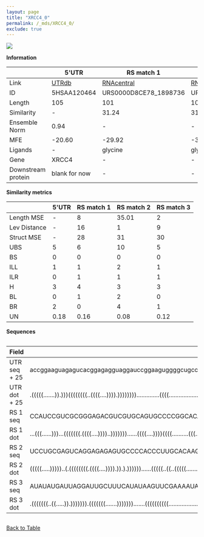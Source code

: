```yaml
---
layout: page
title: "XRCC4_0"
permalink: /_mds/XRCC4_0/
exclude: true
---
```




![](../../alns_9.28.22/aln_5HSAA120464_0.986.png?raw=true)


**Information**

| | 5'UTR       | RS match 1   | RS match 2  | RS match 3 |
| ---- | ----------- | ----------- | ----------- | ----------- |
| Link | <a href="http://utrdb.ba.itb.cnr.it/getutr/5HSAA120464/1" target="_blank" rel="noopener noreferrer">UTRdb</a>   | <a href="https://rnacentral.org/rna/URS0000D8CE78/1898736" target="_blank" rel="noopener noreferrer">RNAcentral</a>     |<a href="https://rnacentral.org/rna/URS0000AB2711/573060" target="_blank" rel="noopener noreferrer">RNAcentral</a>  | <a href="https://rnacentral.org/rna/URS0000D7CD8C/1285586" target="_blank" rel="noopener noreferrer">RNAcentral</a>   |
| ID | 5HSAA120464     | URS0000D8CE78_1898736     | URS0000AB2711_573060     | URS0000D7CD8C_1285586     |
| Length | 105     |  101    | 106   |  102    |
| Similarity | - | 31.24 | 31.38 | 31.81 |
| Ensemble Norm | 0.94 | - | - | - |
| MFE | -20.60 | -29.92 | -35.48 | -18.16 |
| Ligands | - | glycine | glycine | purine |
| Gene | XRCC4 | - | - | - |
| Downstream protein | blank for now    |    -    | -  | - |


**Similarity metrics**

| | 5'UTR       | RS match 1   | RS match 2  | RS match 3 |
| ---- | ----------- | ----------- | ----------- | ----------- |
| Length MSE | - | 8 | 35.01 | 2 |
| Lev Distance | - | 16 | 1 | 9 |
| Struct MSE | - | 28 | 31 | 30 |
| UBS| 5 | 6 | 10 | 5 |
| BS | 0 | 0 | 0 | 0 |
| ILL | 1 | 1 | 2 | 1 |
| ILR | 0 | 1 | 1 | 1 |
| H | 3 | 4 | 3 | 3 |
| BL | 0 | 1 | 2 | 0 |
| BR | 2 | 0 | 4 | 1 |
| UN | 0.18 | 0.16 | 0.08 | 0.12 |

**Sequences**


<div style="overflow-x:auto;">

<table>
<colgroup>
<col width="30%" />
<col width="70%" />
</colgroup>
<thead>
<tr class="header">
<th>Field</th>
<th>Description</th>
</tr>
</thead>
<tbody>
<tr>
<td markdown="span">UTR seq + 25 </td>
<td markdown="span"> accggaaguagagucacggagagguaggauccggaaguggggcugccucuuuaaauaacaaaaaucugagguauuaagaaATGGAGAGAAAAATAAGCAGAATCC </td>
</tr>
<tr>
<td markdown="span">UTR dot + 25  </td>
<td markdown="span"> .(((((.......)).)))((((((((..((((....)))).))))))))..............((((.............................))))....
</td>
</tr>


<tr>
<td markdown="span">RS 1 seq </td>
<td markdown="span"> CCAUCCGUCGCGGGAGACGUCGUGCAGUGCCCCGGCACACGCACGGCACCGAAGGAGCAACCUCCCCGUCAAUCUCUCAGGUCCAACACCGCCACGGGCAG
</td>
</tr>


<tr>
<td markdown="span">RS 1 dot </td>
<td markdown="span"> ...(((......)))...(((((((.((((....))))..)))))))......((((....))))((((..........(((........)))))))....
</td>
</tr>


<tr>
<td markdown="span">RS 2 seq </td>
<td markdown="span"> UCCUGCGAGUCAGGAGAGAGUGCCCCACCCUUGCACAAGGAUGAGCGGCACCGCCGAAGGCGCAGGCAGCAGCCGAACGCUCAGGCAAAAGGACUGGCAAGCGCCC
</td>
</tr>


<tr>
<td markdown="span">RS 2 dot </td>
<td markdown="span"> (((((.....)))))..(.((((((((.((((....)))).)).).))))))......(((((..((..(((((................)).)))))..))))).
</td>
</tr>


<tr>
<td markdown="span">RS 3 seq </td>
<td markdown="span"> AUAUAUGAUUAGGAUUGCUUUCAUAUAAGUUCGAAAAUAGGGUUCGGAUGUCUCUACGAAAUCACCGUAAAUGAUUUCUCUAUGAAGGUGAAUGUUUUGGUU
</td>
</tr>


<tr>
<td markdown="span">RS 3 dot </td>
<td markdown="span"> .(((((((..((.....)).))))))).(((((((.......))))))).......((((((((((....................)))))...)))))...
</td>
</tr>

</tbody>
</table>


</div>


[Back to Table](../../display)
